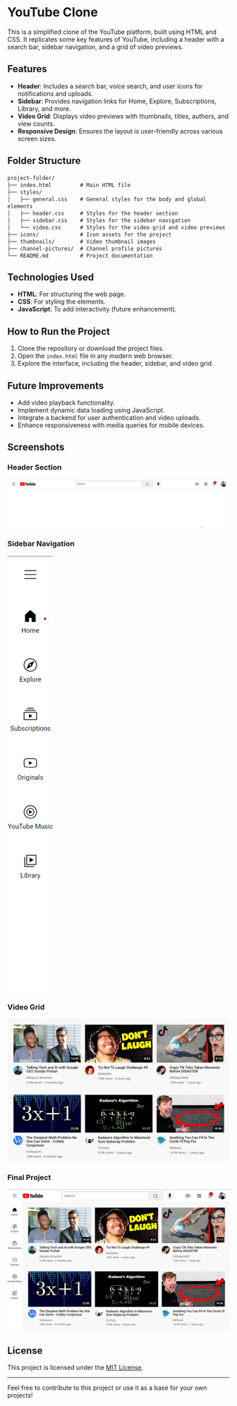 # YouTube Clone

This is a simplified clone of the YouTube platform, built using HTML and CSS. It replicates some key features of YouTube, including a header with a search bar, sidebar navigation, and a grid of video previews.

## Features

- **Header**: Includes a search bar, voice search, and user icons for notifications and uploads.
- **Sidebar**: Provides navigation links for Home, Explore, Subscriptions, Library, and more.
- **Video Grid**: Displays video previews with thumbnails, titles, authors, and view counts.
- **Responsive Design**: Ensures the layout is user-friendly across various screen sizes.

## Folder Structure

```
project-folder/
├── index.html         # Main HTML file
├── styles/
│   ├── general.css    # General styles for the body and global elements
│   ├── header.css     # Styles for the header section
│   ├── sidebar.css    # Styles for the sidebar navigation
│   └── video.css      # Styles for the video grid and video previews
├── icons/             # Icon assets for the project
├── thumbnails/        # Video thumbnail images
├── channel-pictures/  # Channel profile pictures
└── README.md          # Project documentation
```

## Technologies Used

- **HTML**: For structuring the web page.
- **CSS**: For styling the elements.
- **JavaScript**: To add interactivity (future enhancement).

## How to Run the Project

1. Clone the repository or download the project files.
2. Open the `index.html` file in any modern web browser.
3. Explore the interface, including the header, sidebar, and video grid.

## Future Improvements

- Add video playback functionality.
- Implement dynamic data loading using JavaScript.
- Integrate a backend for user authentication and video uploads.
- Enhance responsiveness with media queries for mobile devices.

## Screenshots

### Header Section
![ss1](./screenshots/Header.png)

### Sidebar Navigation
![Sidebar Screenshot](./screenshots/SidebarNavigation.png)

### Video Grid
![Video Grid Screenshot](./screenshots/VideoGrid.png)

### Final Project
![Youtube](./screenshots/Youtube.png)

## License

This project is licensed under the [MIT License](LICENSE).

---

Feel free to contribute to this project or use it as a base for your own projects!
